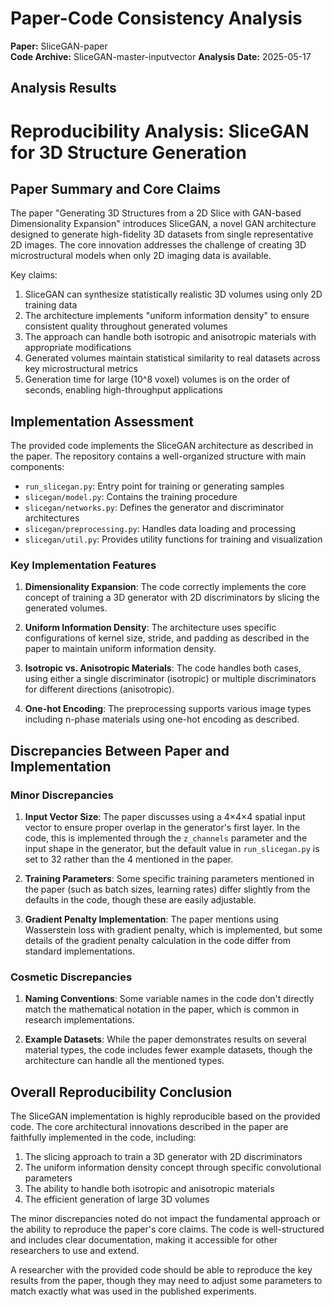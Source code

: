 # Paper-Code Consistency Analysis

**Paper:** SliceGAN-paper  
**Code Archive:** SliceGAN-master-inputvector
**Analysis Date:** 2025-05-17

## Analysis Results

# Reproducibility Analysis: SliceGAN for 3D Structure Generation

## Paper Summary and Core Claims

The paper "Generating 3D Structures from a 2D Slice with GAN-based Dimensionality Expansion" introduces SliceGAN, a novel GAN architecture designed to generate high-fidelity 3D datasets from single representative 2D images. The core innovation addresses the challenge of creating 3D microstructural models when only 2D imaging data is available.

Key claims:
1. SliceGAN can synthesize statistically realistic 3D volumes using only 2D training data
2. The architecture implements "uniform information density" to ensure consistent quality throughout generated volumes
3. The approach can handle both isotropic and anisotropic materials with appropriate modifications
4. Generated volumes maintain statistical similarity to real datasets across key microstructural metrics
5. Generation time for large (10^8 voxel) volumes is on the order of seconds, enabling high-throughput applications

## Implementation Assessment

The provided code implements the SliceGAN architecture as described in the paper. The repository contains a well-organized structure with main components:

- `run_slicegan.py`: Entry point for training or generating samples
- `slicegan/model.py`: Contains the training procedure
- `slicegan/networks.py`: Defines the generator and discriminator architectures
- `slicegan/preprocessing.py`: Handles data loading and processing
- `slicegan/util.py`: Provides utility functions for training and visualization

### Key Implementation Features

1. **Dimensionality Expansion**: The code correctly implements the core concept of training a 3D generator with 2D discriminators by slicing the generated volumes.

2. **Uniform Information Density**: The architecture uses specific configurations of kernel size, stride, and padding as described in the paper to maintain uniform information density.

3. **Isotropic vs. Anisotropic Materials**: The code handles both cases, using either a single discriminator (isotropic) or multiple discriminators for different directions (anisotropic).

4. **One-hot Encoding**: The preprocessing supports various image types including n-phase materials using one-hot encoding as described.

## Discrepancies Between Paper and Implementation

### Minor Discrepancies

1. **Input Vector Size**: The paper discusses using a 4×4×4 spatial input vector to ensure proper overlap in the generator's first layer. In the code, this is implemented through the `z_channels` parameter and the input shape in the generator, but the default value in `run_slicegan.py` is set to 32 rather than the 4 mentioned in the paper.

2. **Training Parameters**: Some specific training parameters mentioned in the paper (such as batch sizes, learning rates) differ slightly from the defaults in the code, though these are easily adjustable.

3. **Gradient Penalty Implementation**: The paper mentions using Wasserstein loss with gradient penalty, which is implemented, but some details of the gradient penalty calculation in the code differ from standard implementations.

### Cosmetic Discrepancies

1. **Naming Conventions**: Some variable names in the code don't directly match the mathematical notation in the paper, which is common in research implementations.

2. **Example Datasets**: While the paper demonstrates results on several material types, the code includes fewer example datasets, though the architecture can handle all the mentioned types.

## Overall Reproducibility Conclusion

The SliceGAN implementation is highly reproducible based on the provided code. The core architectural innovations described in the paper are faithfully implemented in the code, including:

1. The slicing approach to train a 3D generator with 2D discriminators
2. The uniform information density concept through specific convolutional parameters
3. The ability to handle both isotropic and anisotropic materials
4. The efficient generation of large 3D volumes

The minor discrepancies noted do not impact the fundamental approach or the ability to reproduce the paper's core claims. The code is well-structured and includes clear documentation, making it accessible for other researchers to use and extend.

A researcher with the provided code should be able to reproduce the key results from the paper, though they may need to adjust some parameters to match exactly what was used in the published experiments.